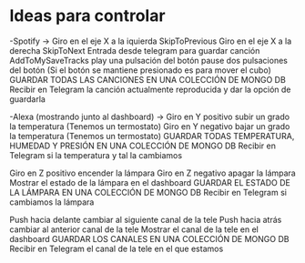 # Ideas para controlar

-Spotify -> 
  Giro en el eje X a la iquierda SkipToPrevious
  Giro en el eje X a la derecha SkipToNext
  Entrada desde telegram para guardar canción AddToMySaveTracks
  play una pulsación del botón
  pause dos pulsaciones del botón
  (Si el botón se mantiene presionado es para mover el cubo)
  GUARDAR TODAS LAS CANCIONES EN UNA COLECCIÓN DE MONGO DB
  Recibir en Telegram la canción actualmente reproducida y dar la opción de guardarla

-Alexa (mostrando junto al dashboard) ->
  Giro en Y positivo subir un grado la temperatura (Tenemos un termostato)
  Giro en Y negativo bajar un grado la temperatura (Tenemos un termostato)
  GUARDAR TODAS TEMPERATURA, HUMEDAD Y PRESIÓN EN UNA COLECCIÓN DE MONGO DB
  Recibir en Telegram si la temperatura y tal la cambiamos
  
  Giro en Z positivo encender la lámpara 
  Giro en Z negativo apagar la lámpara 
  Mostrar el estado de la lámpara en el dashboard
  GUARDAR EL ESTADO DE LA LÁMPARA EN UNA COLECCIÓN DE MONGO DB
  Recibir en Telegram si cambiamos la lámpara

  Push hacia delante cambiar al siguiente canal de la tele
  Push hacia atrás cambiar al anterior canal de la tele
  Mostrar el canal de la tele en el dashboard
  GUARDAR LOS CANALES EN UNA COLECCIÓN DE MONGO DB
  Recibir en Telegram el canal de la tele en el que estamos
  

